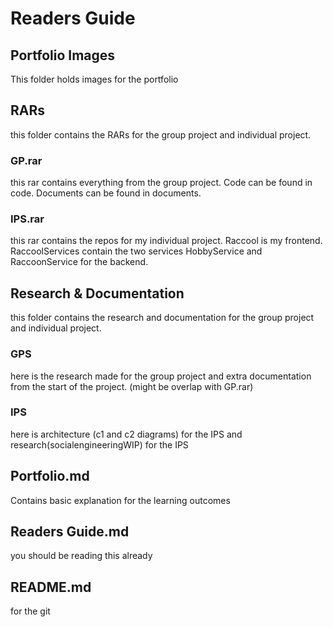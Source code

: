 # Readers Guide

## Portfolio Images

This folder holds images for the portfolio

## RARs

this folder contains the RARs for the group project and individual project.

### GP.rar

this rar contains everything from the group project. Code can be found in code. Documents can be found in documents.

### IPS.rar

this rar contains the repos for my individual project. Raccool is my frontend. RaccoolServices contain the two services HobbyService and RaccoonService for the backend.

## Research & Documentation

this folder contains the research and documentation for the group project and individual project.

### GPS

here  is the research made for the group project and extra documentation from the start of the project. (might be overlap with GP.rar)

### IPS

here is architecture (c1 and c2 diagrams) for the IPS and research(socialengineeringWIP) for the IPS

## Portfolio.md

Contains basic explanation for the learning outcomes

## Readers Guide.md

you should be reading this already

## README.md

for the git